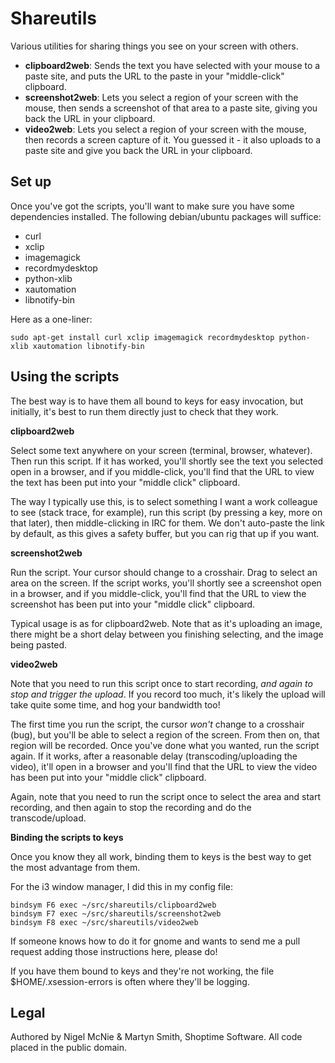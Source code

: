 Shareutils
==========
Various utilities for sharing things you see on your screen with others.

* **clipboard2web**: Sends the text you have selected with your mouse to a paste
site, and puts the URL to the paste in your "middle-click" clipboard.
* **screenshot2web**: Lets you select a region of your screen with the mouse, then
sends a screenshot of that area to a paste site, giving you back the URL in
your clipboard.
* **video2web**: Lets you select a region of your screen with the mouse, then
records a screen capture of it. You guessed it - it also uploads to a paste
site and give you back the URL in your clipboard.

Set up
------
Once you've got the scripts, you'll want to make sure you have some
dependencies installed. The following debian/ubuntu packages will suffice:

* curl
* xclip
* imagemagick
* recordmydesktop
* python-xlib
* xautomation
* libnotify-bin

Here as a one-liner:

```
sudo apt-get install curl xclip imagemagick recordmydesktop python-xlib xautomation libnotify-bin
```

Using the scripts
-----------------
The best way is to have them all bound to keys for easy invocation, but
initially, it's best to run them directly just to check that they work.

**clipboard2web**

Select some text anywhere on your screen (terminal, browser, whatever). Then
run this script. If it has worked, you'll shortly see the text you selected
open in a browser, and if you middle-click, you'll find that the URL to view
the text has been put into your "middle click" clipboard.

The way I typically use this, is to select something I want a work colleague to
see (stack trace, for example), run this script (by pressing a key, more on
that later), then middle-clicking in IRC for them. We don't auto-paste the link
by default, as this gives a safety buffer, but you can rig that up if you want.

**screenshot2web**

Run the script. Your cursor should change to a crosshair. Drag to select an
area on the screen. If the script works, you'll shortly see a screenshot open
in a browser, and if you middle-click, you'll find that the URL to view the
screenshot has been put into your "middle click" clipboard.

Typical usage is as for clipboard2web. Note that as it's uploading an image,
there might be a short delay between you finishing selecting, and the image
being pasted.

**video2web**

Note that you need to run this script once to start recording, *and again to
stop and trigger the upload*. If you record too much, it's likely the upload
will take quite some time, and hog your bandwidth too!

The first time you run the script, the cursor *won't* change to a crosshair
(bug), but you'll be able to select a region of the screen. From then on, that
region will be recorded. Once you've done what you wanted, run the script
again. If it works, after a reasonable delay (transcoding/uploading the video),
it'll open in a browser and you'll find that the URL to view the video has been
put into your "middle click" clipboard.

Again, note that you need to run the script once to select the area and start
recording, and then again to stop the recording and do the transcode/upload.

**Binding the scripts to keys**

Once you know they all work, binding them to keys is the best way to get the
most advantage from them.

For the i3 window manager, I did this in my config file:

```
bindsym F6 exec ~/src/shareutils/clipboard2web
bindsym F7 exec ~/src/shareutils/screenshot2web
bindsym F8 exec ~/src/shareutils/video2web
```

If someone knows how to do it for gnome and wants to send me a pull request
adding those instructions here, please do!

If you have them bound to keys and they're not working, the file
$HOME/.xsession-errors is often where they'll be logging.

Legal
-----
Authored by Nigel McNie & Martyn Smith, Shoptime Software. All code placed in
the public domain.
